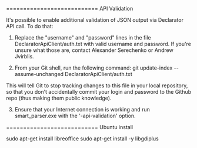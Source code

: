 ﻿===========================
API Validation

It's possible to enable additional validation of JSON output via Declarator API call. To do that:

1. Replace the "username" and "password" lines in the file DeclaratorApiClient/auth.txt with valid username and password.
If you're unsure what those are, contact Alexander Serechenko or Andrew Jvirblis.


2. From your Git shell, run the following command: git update-index --assume-unchanged DeclaratorApiClient/auth.txt

This will tell Git to stop tracking changes to this file in your local repository, so that you don't accidentally commit your login
and password to the Github repo (thus making them public knowledge).


3. Ensure that your Internet connection is working and run smart_parser.exe with the '-api-validation' option.

===========================
Ubuntu install

sudo apt-get install libreoffice
sudo apt-get install -y libgdiplus
